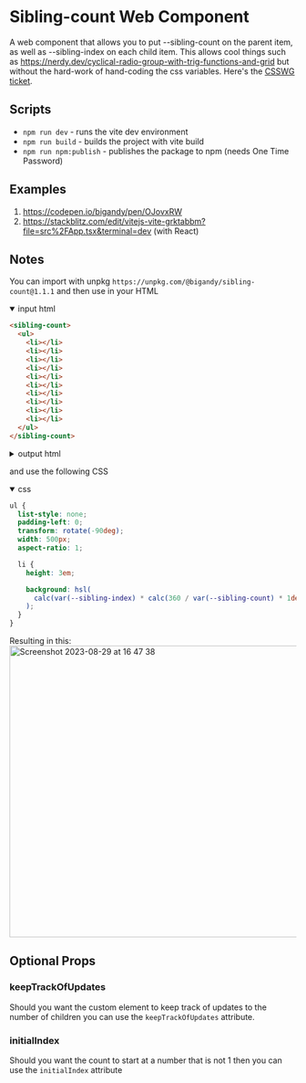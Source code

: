 # Sibling-count Web Component

A web component that allows you to put --sibling-count on the parent item, as well as --sibling-index on each child item. This allows cool things such as https://nerdy.dev/cyclical-radio-group-with-trig-functions-and-grid but without the hard-work of hand-coding the css variables. Here's the [CSSWG ticket](https://github.com/w3c/csswg-drafts/issues/4559).

## Scripts

- `npm run dev` - runs the vite dev environment
- `npm run build` - builds the project with vite build
- `npm run npm:publish` - publishes the package to npm (needs One Time Password)

## Examples

1. https://codepen.io/bigandy/pen/OJovxRW
2. https://stackblitz.com/edit/vitejs-vite-grktabbm?file=src%2FApp.tsx&terminal=dev (with React)

## Notes

You can import with unpkg `https://unpkg.com/@bigandy/sibling-count@1.1.1` and then use in your HTML

<details open>
<summary>input html</summary>

```html
<sibling-count>
  <ul>
    <li></li>
    <li></li>
    <li></li>
    <li></li>
    <li></li>
    <li></li>
    <li></li>
    <li></li>
    <li></li>
    <li></li>
  </ul>
</sibling-count>
```

</details>

<details>
<summary>output html</summary>
which will yield the following HTML when the web-component JS is run:

```html
<ul style="--sibling-count: 10;">
  <li style="--sibling-index: 1;"></li>
  <li style="--sibling-index: 2;"></li>
  <li style="--sibling-index: 3;"></li>
  <li style="--sibling-index: 4;"></li>
  <li style="--sibling-index: 5;"></li>
  <li style="--sibling-index: 6;"></li>
  <li style="--sibling-index: 7;"></li>
  <li style="--sibling-index: 8;"></li>
  <li style="--sibling-index: 9;"></li>
  <li style="--sibling-index: 10;"></li>
</ul>
```

</details>

and use the following CSS

<details open>
<summary>css</summary>

```css
ul {
  list-style: none;
  padding-left: 0;
  transform: rotate(-90deg);
  width: 500px;
  aspect-ratio: 1;

  li {
    height: 3em;

    background: hsl(
      calc(var(--sibling-index) * calc(360 / var(--sibling-count) * 1deg)) 100% 50%
    );
  }
}
```

</details>

Resulting in this:<br />
<img width="511" alt="Screenshot 2023-08-29 at 16 47 38" src="https://github.com/bigandy/sibling-count/assets/603328/0313dd70-d5c6-4db6-a01a-7892913adc1b">

## Optional Props

### keepTrackOfUpdates

Should you want the custom element to keep track of updates to the number of children you can use the `keepTrackOfUpdates` attribute.

### initialIndex

Should you want the count to start at a number that is not 1 then you can use the `initialIndex` attribute
